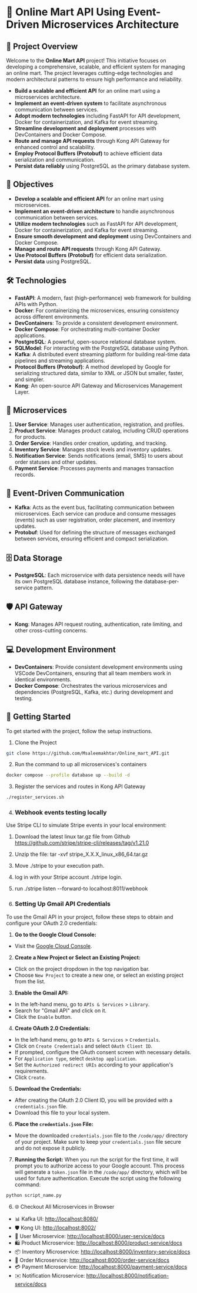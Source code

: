 # 🌟 Online Mart API Using Event-Driven Microservices Architecture

## 📜 Project Overview

Welcome to the **Online Mart API** project! This initiative focuses on developing a comprehensive, scalable, and efficient system for managing an online mart. The project leverages cutting-edge technologies and modern architectural patterns to ensure high performance and reliability.

- **Build a scalable and efficient API** for an online mart using a microservices architecture.
- **Implement an event-driven system** to facilitate asynchronous communication between services.
- **Adopt modern technologies** including FastAPI for API development, Docker for containerization, and Kafka for event streaming.
- **Streamline development and deployment** processes with DevContainers and Docker Compose.
- **Route and manage API requests** through Kong API Gateway for enhanced control and scalability.
- **Employ Protocol Buffers (Protobuf)** to achieve efficient data serialization and communication.
- **Persist data reliably** using PostgreSQL as the primary database system.

## 🎯 Objectives

- **Develop a scalable and efficient API** for an online mart using microservices.
- **Implement an event-driven architecture** to handle asynchronous communication between services.
- **Utilize modern technologies** such as FastAPI for API development, Docker for containerization, and Kafka for event streaming.
- **Ensure smooth development and deployment** using DevContainers and Docker Compose.
- **Manage and route API requests** through Kong API Gateway.
- **Use Protocol Buffers (Protobuf)** for efficient data serialization.
- **Persist data** using PostgreSQL.

## 🛠 Technologies

- **FastAPI**: A modern, fast (high-performance) web framework for building APIs with Python.
- **Docker**: For containerizing the microservices, ensuring consistency across different environments.
- **DevContainers**: To provide a consistent development environment.
- **Docker Compose**: For orchestrating multi-container Docker applications.
- **PostgreSQL**: A powerful, open-source relational database system.
- **SQLModel**: For interacting with the PostgreSQL database using Python.
- **Kafka**: A distributed event streaming platform for building real-time data pipelines and streaming applications.
- **Protocol Buffers (Protobuf)**: A method developed by Google for serializing structured data, similar to XML or JSON but smaller, faster, and simpler.
- **Kong**: An open-source API Gateway and Microservices Management Layer.

## 🧩 Microservices

1. **User Service**: Manages user authentication, registration, and profiles.
2. **Product Service**: Manages product catalog, including CRUD operations for products.
3. **Order Service**: Handles order creation, updating, and tracking.
4. **Inventory Service**: Manages stock levels and inventory updates.
5. **Notification Service**: Sends notifications (email, SMS) to users about order statuses and other updates.
6. **Payment Service**: Processes payments and manages transaction records.

## 🚀 Event-Driven Communication

- **Kafka**: Acts as the event bus, facilitating communication between microservices. Each service can produce and consume messages (events) such as user registration, order placement, and inventory updates.
- **Protobuf**: Used for defining the structure of messages exchanged between services, ensuring efficient and compact serialization.

## 🗄 Data Storage

- **PostgreSQL**: Each microservice with data persistence needs will have its own PostgreSQL database instance, following the database-per-service pattern.

## 🛡 API Gateway

- **Kong**: Manages API request routing, authentication, rate limiting, and other cross-cutting concerns.

## 💻 Development Environment

- **DevContainers**: Provide consistent development environments using VSCode DevContainers, ensuring that all team members work in identical environments.
- **Docker Compose**: Orchestrates the various microservices and dependencies (PostgreSQL, Kafka, etc.) during development and testing.

## 🏁 Getting Started

To get started with the project, follow the setup instructions.

1. Clone the Project

```bash
git clone https://github.com/Msaleemakhtar/Online_mart_API.git

```
2. Run the command to up all microservices's containers

```bash
docker compose --profile database up --build -d
```
3. Register the services and routes in Kong API Gateway

 ```bash
./register_services.sh

```
4. ### Webhook events testing locally
Use Stripe CLI to simulate Stripe events in your local environment:
   1. Download the latest linux tar.gz file from Github https://github.com/stripe/stripe-cli/releases/tag/v1.21.0
   2. Unzip the file: tar -xvf stripe_X.X.X_linux_x86_64.tar.gz
   3. Move ./stripe to your execution path.
   4. log in with your Stripe account ./stripe login.
   5. run  ./stripe listen --forward-to localhost:8011/webhook


5. ### Setting Up Gmail API Credentials

To use the Gmail API in your project, follow these steps to obtain and configure your OAuth 2.0 credentials:

   1. **Go to the Google Cloud Console:**
   - Visit the [Google Cloud Console](https://console.cloud.google.com/).

   2. **Create a New Project or Select an Existing Project:**
   - Click on the project dropdown in the top navigation bar.
   - Choose `New Project` to create a new one, or select an existing project from the list.

   3. **Enable the Gmail API:**
   - In the left-hand menu, go to `APIs & Services` > `Library`.
   - Search for "Gmail API" and click on it.
   - Click the `Enable` button.

   4. **Create OAuth 2.0 Credentials:**
   - In the left-hand menu, go to `APIs & Services` > `Credentials`.
   - Click on `Create Credentials` and select `OAuth Client ID`.
   - If prompted, configure the OAuth consent screen with necessary details.
   - For `Application type`, select `desktop application`.
   - Set the `Authorized redirect URIs` according to your application's requirements.
   - Click `Create`.

   5. **Download the Credentials:**
   - After creating the OAuth 2.0 Client ID, you will be provided with a `credentials.json` file.
   - Download this file to your local system.

   6. **Place the `credentials.json` File:**
   - Move the downloaded `credentials.json` file to the `/code/app/` directory of your project. Make sure to keep your `credentials.json` file secure and do not expose it publicly.
   7. **Running the Script:**
   When you run the script for the first time, it will prompt you to authorize access to your Google account. This process will generate a `token.json` file in the `/code/app/` directory, which will be used for future authentication.
   Execute the script using the following command:

   ```bash
   python script_name.py
   ```


6. 🌐 Checkout All Microservices in Browser

- 📊 Kafka UI: [http://localhost:8080/](http://localhost:8080/)
- 🛡️ Kong UI: [http://localhost:8002/](http://localhost:8002/)
- 👤 User Microservice: [http://localhost:8000/user-service/docs](http://localhost:8000/user-service/docs)
- 🛍️ Product Microservice: [http://localhost:8000/product-service/docs](http://localhost:8000/product-service/docs)
- 📦 Inventory Microservice: [http://localhost:8000/inventory-service/docs](http://localhost:8000/inventory-service/docs)
- 📜 Order Microservice: [http://localhost:8000/order-service/docs](http://localhost:8000/order-service/docs)
- 💳 Payment Microservice: [http://localhost:8000/payment-service/docs](http://localhost:8000/payment-service/docs)
- ✉️ Notification Microservice: [http://localhost:8000/notification-service/docs](http://localhost:8000/notification-service/docs)

